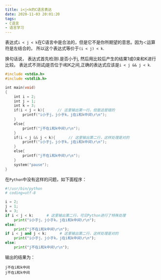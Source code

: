 ```yaml
---
title: i<j<k的C语言表达
date: 2020-11-03 20:01:20
tags:
- C语言
- 语言学习
---
```


表达式`i < j < k`在C语言中是合法的，但是它不是你所期望的意思。因为`＜`运算符是左结合的， 所以这个表达式等价于`(i < j) < k`.

换句话说， 表达式首先检测l.是否小于j, 然后用比较后产生的结果1或0来和K进行比较。 表达式不测试j是否位于i和K之间,正确的表达式应该是`i < j && j < k`.

```C
#include <stdio.h>
#include <stdlib.h>

int main(void)
{
    int i = 2;
    int j = 1;
    int k = 3;
    if(i < j < k){      // 这里输出第一行，但是这是错的
        printf("i小于j，j小于k，j在i和k中间\r\n");
    }
    else{
        printf("j不在i和k中间\r\n");
    }
    if(i < j && j < k){      // 这里输出第二行，这样处理是对的
        printf("i小于j，j小于k，j在i和k中间\r\n");
    }
    else{
        printf("j不在i和k中间\r\n");
    }
    system("pause");
}
```

在`Python`中没有这样的问题，如下面程序：

```Python
#!/usr/bin/python
# coding=utf-8

i = 2;
j = 1;
k = 3;
if i < j < k:      # 这里输出第二行，可见Python进行了特殊处理
    print("i小于j，j小于k，j在i和k中间\r\n");
else:
    print("j不在i和k中间\r\n");
if i < j and j < k:      # 这里输出第二行，这样处理是对的
    print("i小于j，j小于k，j在i和k中间\r\n");
else:
    print("j不在i和k中间\r\n");
```

输出的结果为：

```
j不在i和k中间
j不在i和k中间
```